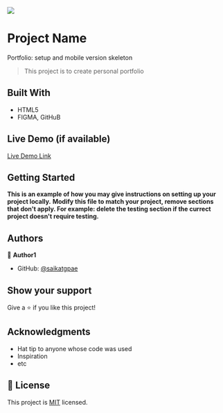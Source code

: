 ![](https://img.shields.io/badge/Microverse-blueviolet)

# Project Name
Portfolio: setup and mobile version skeleton

> This project is to create personal portfolio


## Built With

- HTML5
- FIGMA, GitHuB

## Live Demo (if available)

[Live Demo Link](https://saikatgpae.github.io/saikat-portfolio/)


## Getting Started

**This is an example of how you may give instructions on setting up your project locally.**
**Modify this file to match your project, remove sections that don't apply. For example: delete the testing section if the currect project doesn't require testing.**





## Authors

👤 **Author1**

- GitHub: [@saikatgpae](https://github.com/saikatgpae)


## Show your support

Give a ⭐️ if you like this project!

## Acknowledgments

- Hat tip to anyone whose code was used
- Inspiration
- etc

## 📝 License

This project is [MIT](./MIT.md) licensed.
